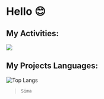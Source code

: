 # Hello 😊

## My Activities:

<img src="https://github-readme-stats.vercel.app/api?username=simamatin&show_icons=true&theme=tokyonight" />

## My Projects Languages:

![Top Langs](https://github-readme-stats.vercel.app/api/top-langs/?username=simamatin)
> `Sima`


